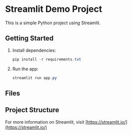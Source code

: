# Streamlit Demo Project

This is a simple Python project using Streamlit.

## Getting Started

1. Install dependencies:
   
   ```powershell
   pip install -r requirements.txt
   ```
   
2. Run the app:
   
   ```powershell
   streamlit run app.py
   ```
   

## Files
 
 

## Project Structure
 
 


For more information on Streamlit, visit [https://streamlit.io/](https://streamlit.io/)
